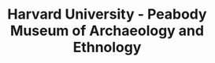 ---
layout: repo
title: "Harvard University - Peabody Museum of Archaeology and Ethnology"
id: 17705
permalink: repos/17705/
---